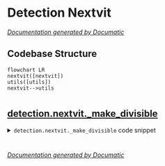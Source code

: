 # Detection Nextvit

[_Documentation generated by Documatic_](https://www.documatic.com)

<!---Documatic-section-Codebase Structure-start--->
## Codebase Structure

<!---Documatic-block-system_architecture-start--->
```mermaid
flowchart LR
nextvit([nextvit])
utils([utils])
nextvit-->utils
```
<!---Documatic-block-system_architecture-end--->

# #
<!---Documatic-section-Codebase Structure-end--->

<!---Documatic-section-detection.nextvit._make_divisible-start--->
## [detection.nextvit._make_divisible](4-detection_nextvit.md#detection.nextvit._make_divisible)

<!---Documatic-section-_make_divisible-start--->
<!---Documatic-block-detection.nextvit._make_divisible-start--->
<details>
	<summary><code>detection.nextvit._make_divisible</code> code snippet</summary>

```python
def _make_divisible(v, divisor, min_value=None):
    if min_value is None:
        min_value = divisor
    new_v = max(min_value, int(v + divisor / 2) // divisor * divisor)
    if new_v < 0.9 * v:
        new_v += divisor
    return new_v
```
</details>
<!---Documatic-block-detection.nextvit._make_divisible-end--->
<!---Documatic-section-_make_divisible-end--->

# #
<!---Documatic-section-detection.nextvit._make_divisible-end--->

[_Documentation generated by Documatic_](https://www.documatic.com)